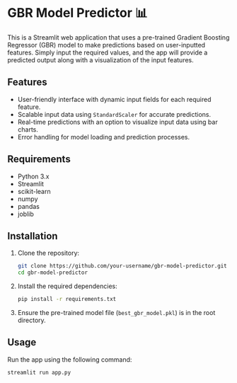 # GBR Model Predictor 📊  

This is a Streamlit web application that uses a pre-trained Gradient Boosting Regressor (GBR) model to make predictions based on user-inputted features. Simply input the required values, and the app will provide a predicted output along with a visualization of the input features.  

## Features  
- User-friendly interface with dynamic input fields for each required feature.  
- Scalable input data using `StandardScaler` for accurate predictions.  
- Real-time predictions with an option to visualize input data using bar charts.  
- Error handling for model loading and prediction processes.  

## Requirements  
- Python 3.x  
- Streamlit  
- scikit-learn  
- numpy  
- pandas  
- joblib  

## Installation  
1. Clone the repository:  
    ```bash
    git clone https://github.com/your-username/gbr-model-predictor.git
    cd gbr-model-predictor
    ```
2. Install the required dependencies:  
    ```bash
    pip install -r requirements.txt
    ```
3. Ensure the pre-trained model file (`best_gbr_model.pkl`) is in the root directory.  

## Usage  
Run the app using the following command:  
```bash
streamlit run app.py

